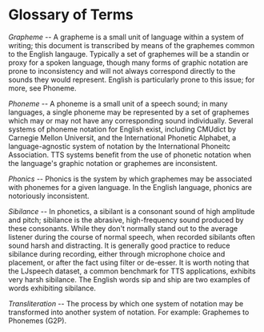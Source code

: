 # Glossary of Terms

*Grapheme* -- A grapheme is a small unit of language within a system of writing; this document is transcribed by means of the graphemes common to the English langauge. Typically a set of graphemes will be a standin or proxy for a spoken language, though many forms of graphic notation are prone to inconsistency and will not always correspond directly to the sounds they would represent. English is particularly prone to this issue; for more, see Phoneme.

*Phoneme* -- A phoneme is a small unit of a speech sound; in many languages, a single phoneme may be represented by a set of graphemes which may or may not have any corresponding sound individually. Several systems of phoneme notation for English exist, including CMUdict by Carnegie Mellon Universit, and the International Phonetic Alphabet, a language-agnostic system of notation by the International Phoneitc Association. TTS systems benefit from the use of phonetic notation when the language's graphic notation or graphemes are inconsistent.

*Phonics* -- Phonics is the system by which graphemes may be associated with phonemes for a given language. In the English language, phonics are notoriously inconsistent.

*Sibilance* -- In phonetics, a sibilant is a consonant sound of high amplitude and pitch; sibilance is the abrasive, high-frequency sound produced by these consonants. While they don't normally stand out to the average listener during the course of normal speech, when recorded sibilants often sound harsh and distracting. It is generally good practice to reduce sibilance during recording, either through microphone choice and placement, or after the fact using filter or de-esser. It is worth noting that the LJspeech dataset, a common benchmark for TTS applications, exhibits very harsh sibilance. The English words sip and ship are two examples of words exhibiting sibilance.

*Transliteration* -- The process by which one system of notation may be transformed into another system of notation. For example: Graphemes to Phonemes (G2P).
